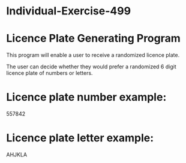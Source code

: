 # Individual-Exercise-499

# Licence Plate Generating Program
This program will enable a user to receive a randomized licence plate.

The user can decide whether they would prefer a randomized 6 digit licence plate of numbers or letters.

# Licence plate number example:
557842

# Licence plate letter example:
AHJKLA
